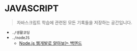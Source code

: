 # JAVASCRIPT
> 자바스크립트 학습에 관련된 모든 기록들을 저장하는 공간입니다.

- `./생활코딩`
- `./nodeJS`
    - [Node.js 웹개발로 알아보는 백엔드 ](https://www.inflearn.com/course/node-js-%EC%9B%B9%EA%B0%9C%EB%B0%9C/lecture/6125)
    